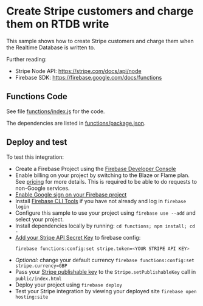 # Create Stripe customers and charge them on RTDB write

This sample shows how to create Stripe customers and charge them when the Realtime Database is written to.

Further reading:
 - Stripe Node API: https://stripe.com/docs/api/node
 - Firebase SDK: https://firebase.google.com/docs/functions

## Functions Code

See file [functions/index.js](functions/index.js) for the code.

The dependencies are listed in [functions/package.json](functions/package.json).

## Deploy and test

To test this integration:
 - Create a Firebase Project using the [Firebase Developer Console](https://console.firebase.google.com)
 - Enable billing on your project by switching to the Blaze or Flame plan. See [pricing](https://firebase.google.com/pricing/) for more details. This is required to be able to do requests to non-Google services.
 - [Enable Google sign on your Firebase project ](https://console.firebase.google.com/project/_/authentication/providers)
 - Install [Firebase CLI Tools](https://github.com/firebase/firebase-tools) if you have not already and log in `firebase login`
 - Configure this sample to use your project using `firebase use --add` and select your project.
 - Install dependencies locally by running: `cd functions; npm install; cd -`
 - [Add your Stripe API Secret Key](https://dashboard.stripe.com/account/apikeys) to firebase config:
     ```bash
     firebase functions:config:set stripe.token=<YOUR STRIPE API KEY>
     ```
 - *Optional:* change your default currency `firebase functions:config:set stripe.currency=GBP`
 - Pass your [Stripe publishable key](https://dashboard.stripe.com/account/apikeys) to the `Stripe.setPublishableKey` call in `public/index.html`
 - Deploy your project using `firebase deploy`
 - Test your Stripe integration by viewing your deployed site `firebase open hosting:site`
